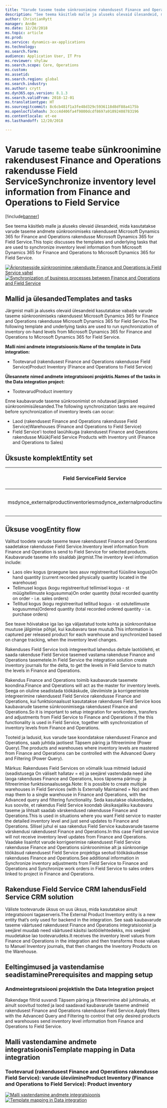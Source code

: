 ```yaml
---
title: "Varude taseme teabe sünkroonimine rakendusest Finance and Operations rakendusse Field Service"
description: "See teema käsitleb malle ja aluseks olevaid ülesandeid, mida kasutatakse varude taseme andmete sünkroonimiseks rakendusest Microsoft Dynamics 365 for Finance and Operations rakendusse Microsoft Dynamics 365 for Field Service."
author: ChristianRytt
manager: AnnBe
ms.date: 12/20/2018
ms.topic: article
ms.prod: 
ms.service: dynamics-ax-applications
ms.technology: 
ms.search.form: 
audience: Application User, IT Pro
ms.reviewer: shylaw
ms.search.scope: Core, Operations
ms.custom: 
ms.assetid: 
ms.search.region: global
ms.search.industry: 
ms.author: crytt
ms.dyn365.ops.version: 8.1.3
ms.search.validFrom: 2018-12-01
ms.translationtype: HT
ms.sourcegitcommit: 8c6cb481f1a3fe48d329c5936118d8df88a4175b
ms.openlocfilehash: 3ccc4d406fa4f9800dcdf8697a91892408783196
ms.contentlocale: et-ee
ms.lasthandoff: 12/20/2018

---
```


# <a name="synchronize-inventory-level-information-from-finance-and-operations-to-field-service"></a><span data-ttu-id="add3f-103">Varude taseme teabe sünkroonimine rakendusest Finance and Operations rakendusse Field Service</span><span class="sxs-lookup"><span data-stu-id="add3f-103">Synchronize inventory level information from Finance and Operations to Field Service</span></span> 

[!include[banner](../includes/banner.md)]

<span data-ttu-id="add3f-104">See teema käsitleb malle ja aluseks olevaid ülesandeid, mida kasutatakse varude taseme andmete sünkroonimiseks rakendusest Microsoft Dynamics 365 for Finance and Operations rakendusse Microsoft Dynamics 365 for Field Service.</span><span class="sxs-lookup"><span data-stu-id="add3f-104">This topic discusses the templates and underlying tasks that are used to synchronize inventory level information from Microsoft Dynamics 365 for Finance and Operations to Microsoft Dynamics 365 for Field Service.</span></span>

<span data-ttu-id="add3f-105">[![Äriprotsesside sünkroonimine rakenduste Finance and Operations ja Field Service vahel](./media/FSOnHandOW.png)](./media/FSOnHandOW.png)</span><span class="sxs-lookup"><span data-stu-id="add3f-105">[![Synchronization of business processes between Finance and Operations and Field Service](./media/FSOnHandOW.png)](./media/FSOnHandOW.png)</span></span>

## <a name="templates-and-tasks"></a><span data-ttu-id="add3f-106">Mallid ja ülesanded</span><span class="sxs-lookup"><span data-stu-id="add3f-106">Templates and tasks</span></span>
<span data-ttu-id="add3f-107">Järgmist malli ja aluseks olevaid ülesandeid kasutatakse vabade varude taseme sünkroonimiseks rakendusest Microsoft Dynamics 365 for Finance and Operations rakendusse Microsoft Dynamics 365 for Field Service.</span><span class="sxs-lookup"><span data-stu-id="add3f-107">The following template and underlying tasks are used to run synchronization of inventory on-hand levels from Microsoft Dynamics 365 for Finance and Operations to Microsoft Dynamics 365 for Field Service.</span></span>

<span data-ttu-id="add3f-108">**Malli nimi andmete integratsioonis:**</span><span class="sxs-lookup"><span data-stu-id="add3f-108">**Name of the template in Data integration:**</span></span>
- <span data-ttu-id="add3f-109">Tootevarud (rakendusest Finance and Operations rakendusse Field Service)</span><span class="sxs-lookup"><span data-stu-id="add3f-109">Product Inventory (Finance and Operations to Field Service)</span></span>
  
<span data-ttu-id="add3f-110">**Ülesannete nimed andmete integratsiooni projektis.**</span><span class="sxs-lookup"><span data-stu-id="add3f-110">**Names of the tasks in the Data integration project:**</span></span>
- <span data-ttu-id="add3f-111">Tootevarud</span><span class="sxs-lookup"><span data-stu-id="add3f-111">Product inventory</span></span>

<span data-ttu-id="add3f-112">Enne kaubavarude taseme sünkroonimist on nõutavad järgmised sünkroonimisülesanded.</span><span class="sxs-lookup"><span data-stu-id="add3f-112">The following synchronization tasks are required before synchronization of inventory levels can occur:</span></span>
- <span data-ttu-id="add3f-113">Laod (rakendusest Finance and Operations rakendusse Field Service)</span><span class="sxs-lookup"><span data-stu-id="add3f-113">Warehouses (Finance and Operations to Field Service)</span></span> 
- <span data-ttu-id="add3f-114">Field Service'i tooted laoühikuga (rakendusest Finance and Operations rakendusse Müük)</span><span class="sxs-lookup"><span data-stu-id="add3f-114">Field Service Products with Inventory unit (Finance and Operations to Sales)</span></span> 

## <a name="entity-set"></a><span data-ttu-id="add3f-115">Üksuste komplekt</span><span class="sxs-lookup"><span data-stu-id="add3f-115">Entity set</span></span>

| <span data-ttu-id="add3f-116">Field Service</span><span class="sxs-lookup"><span data-stu-id="add3f-116">Field Service</span></span>                      | <span data-ttu-id="add3f-117">Finance and Operations</span><span class="sxs-lookup"><span data-stu-id="add3f-117">Finance and Operations</span></span>                 |
|------------------------------------|----------------------------------------|
| <span data-ttu-id="add3f-118">msdynce_externalproductinventories</span><span class="sxs-lookup"><span data-stu-id="add3f-118">msdynce_externalproductinventories</span></span> | <span data-ttu-id="add3f-119">Vabad CDS-i varud lao järgi</span><span class="sxs-lookup"><span data-stu-id="add3f-119">CDS inventory on-hand by warehouse</span></span>     |

## <a name="entity-flow"></a><span data-ttu-id="add3f-120">Üksuse voog</span><span class="sxs-lookup"><span data-stu-id="add3f-120">Entity flow</span></span>
<span data-ttu-id="add3f-121">Valitud toodete varude taseme teave rakendusest Finance and Operations saadetakse rakendusse Field Service.</span><span class="sxs-lookup"><span data-stu-id="add3f-121">Inventory level information from Finance and Operation is send to Field Service for selected products.</span></span> <span data-ttu-id="add3f-122">Kaubavarude taseme info sisaldab järgmist.</span><span class="sxs-lookup"><span data-stu-id="add3f-122">The inventory level information include:</span></span> 
- <span data-ttu-id="add3f-123">Laos olev kogus (praegune laos asuv registreeritud füüsiline kogus)</span><span class="sxs-lookup"><span data-stu-id="add3f-123">On hand quantity (current recorded physically quantity located in the warehouse)</span></span>
- <span data-ttu-id="add3f-124">Tellimusel kogus (kogu registreeritud tellimisel kogus - st müügitellimuste kogusumma)</span><span class="sxs-lookup"><span data-stu-id="add3f-124">On order quantity (total recorded quantity on order - i.e. sales orders)</span></span>
- <span data-ttu-id="add3f-125">Tellitud kogus (kogu registreeritud tellitud kogus - st ostutellimuste kogusumma)</span><span class="sxs-lookup"><span data-stu-id="add3f-125">Ordered quantity (total recorded ordered quantity - i.e. purchase orders)</span></span>

<span data-ttu-id="add3f-126">See teave hõivatakse iga lao iga väljastatud toote kohta ja sünkroonitakse muutuse jälgimise põhjal, kui kaubavaru tase muutub.</span><span class="sxs-lookup"><span data-stu-id="add3f-126">This information is captured per released product for each warehouse and synchronized based on change tracking, when the inventory level changes.</span></span>

<span data-ttu-id="add3f-127">Rakenduses Field Service loob integreeritud lahendus deltale laotöölehti, et saada rakenduse Field Service tasemed vastama rakenduse Finance and Operations tasemetele.</span><span class="sxs-lookup"><span data-stu-id="add3f-127">In Field Service the integration solution create inventory journals for the delta, to get the levels in Field Service to match the levels in Finance and Operations.</span></span>

<span data-ttu-id="add3f-128">Rakendus Finance and Operations toimib kaubavarude tasemete koondina.</span><span class="sxs-lookup"><span data-stu-id="add3f-128">Finance and Operations will act as the master for inventory levels.</span></span> <span data-ttu-id="add3f-129">Seega on oluline seadistada töökäskude, üleviimiste ja korrigeerimiste integreerimine rakendusest Field Service rakendusse Finance and Operations, kui funktsionaalsust kasutatakse rakenduses Field Service koos kaubavarude taseme sünkroonimisega rakendusest Finance and Operations.</span><span class="sxs-lookup"><span data-stu-id="add3f-129">So it is important to setup integration for workorders, transfers and adjustments from Field Service to Finance and Operations if the this functionality is used in Field Service, together with synchronization of inventory levels from Finance and Operations.</span></span>

<span data-ttu-id="add3f-130">Tooteid ja ladusid, kus varude tase koondatakse rakendusest Finance and Operations, saab juhtida jaotisest Täpsem päring ja filtreerimine (Power Query).</span><span class="sxs-lookup"><span data-stu-id="add3f-130">The products and warehouses where inventory levels are mastered from Finance and Operations can be controlled with the Advanced Query and Filtering (Power Query).</span></span>

<span data-ttu-id="add3f-131">Märkus: Rakenduses Field Services on võimalik luua mitmeid ladusid (seadistusega On väliselt hallatav = ei) ja seejärel vastendada need ühe laoga rakenduses Finance and Operations, koos täpsema pärinug- ja filtreerimise funktsionaalsusega.</span><span class="sxs-lookup"><span data-stu-id="add3f-131">Note: It is possible to create multiple warehouses in Field Services (with Is Externally Maintained = No) and then map them to a single warehouse in Finance and Operations, with the Advanced query and filtering functionality.</span></span> <span data-ttu-id="add3f-132">Seda kasutakse olukordades, kus soovite, et rakendus Field Service koondab üksikasjaliku kaubavaru taseme ja lihtsalt saadab värskendused rakendusse Finance and Operations.</span><span class="sxs-lookup"><span data-stu-id="add3f-132">This is used in situations where you want Field service to master the detailed inventory level and just send updates to Finance and Operations.</span></span> <span data-ttu-id="add3f-133">Sllisel juhul ei saa rakendus Field Service kaubavarude taseme värskendusi rakendusest Finance and Operations.</span><span class="sxs-lookup"><span data-stu-id="add3f-133">In this case Field service will not receive inventory level updates from Finance and Operations.</span></span> <span data-ttu-id="add3f-134">Vaadake lisainfot varude korrigeerimise rakendusest Field Service rakendusse Finance and Operations sünkroonimise alt ja sünkroonige töökäsud rakendusest Field Service projektiga seotud töökäskudesse rakenduses Finance and Operations.</span><span class="sxs-lookup"><span data-stu-id="add3f-134">See additional information in Synchronize inventory adjustments from Field Service to Finance and Operations and Synchronize work orders in Field Service to sales orders linked to project in Finance and Operations.</span></span>

## <a name="field-service-crm-solution"></a><span data-ttu-id="add3f-135">Rakenduse Field Service CRM lahendus</span><span class="sxs-lookup"><span data-stu-id="add3f-135">Field Service CRM solution</span></span>
<span data-ttu-id="add3f-136">Väliste tootevarude üksus on uus üksus, mida kasutatakse ainult integratsiooni tagaserveris.</span><span class="sxs-lookup"><span data-stu-id="add3f-136">The External Product Inventory entity is a new entity that’s only used for backend in the integration.</span></span> <span data-ttu-id="add3f-137">See saab kaubavarude taseme väärtused rakendusest Finance and Operations integratsioonist ja seejärel muudab need väärtused käsitsi laotöölehtedekks, mis seejärel muudetakse lao tootevarudeks.</span><span class="sxs-lookup"><span data-stu-id="add3f-137">It receives the inventory level values from Finance and Operations in the integration and then transforms those values to Manuel Inventory journals, that then changes the Inventory Products on the Warehouse.</span></span> 

## <a name="prerequisites-and-mapping-setup"></a><span data-ttu-id="add3f-138">Eeltingimused ja vastendamise seadistamine</span><span class="sxs-lookup"><span data-stu-id="add3f-138">Prerequisites and mapping setup</span></span>

### <a name="in-the-data-integration-project"></a><span data-ttu-id="add3f-139">Andmeintegratsiooni projektis</span><span class="sxs-lookup"><span data-stu-id="add3f-139">In the Data Integration project</span></span>
<span data-ttu-id="add3f-140">Rakendage filtrid suvandi Täpsem päring ja filtreerimine abil juhtimaks, et ainult soovitud tooted ja laod saadavad kaubavarude taseme andmeid rakendusest Finance and Operations rakendusse Field Service.</span><span class="sxs-lookup"><span data-stu-id="add3f-140">Apply filters with the Advanced  Query and Filtering to control that only desired products and warehouses send inventory level information from Finance and Operations to Field Service.</span></span>

## <a name="template-mapping-in-data-integration"></a><span data-ttu-id="add3f-141">Malli vastendamine andmete integratsioonis</span><span class="sxs-lookup"><span data-stu-id="add3f-141">Template mapping in Data integration</span></span>

### <a name="product-inventory-finance-and-operations-to-field-service-product-inventory"></a><span data-ttu-id="add3f-142">Tootevarud (rakendusest Finance and Operations rakendusse Field Service): varude üleviimine</span><span class="sxs-lookup"><span data-stu-id="add3f-142">Product Inventory (Finance and Operations to Field Service): Product inventory</span></span>

<span data-ttu-id="add3f-143">[![Malli vastendamine andmete integratsioonis](./media/FSinventoryLevel1.png)](./media/FSinventoryLevel1.png)</span><span class="sxs-lookup"><span data-stu-id="add3f-143">[![Template mapping in Data integration](./media/FSinventoryLevel1.png)](./media/FSinventoryLevel1.png)</span></span>

